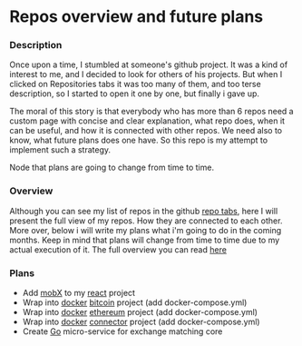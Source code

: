 # Repos overview and future plans

### Description

Once upon a time, I stumbled at someone's github project. It was a kind of interest to me, and I decided to look for others of his projects. But when I clicked on
Repositories tabs it was too many of them, and too terse description, so I started to open it one by one, but finally i gave up.

The moral of this story is that everybody who has more than 6 repos need a custom page with concise and clear explanation, what repo does, when it can be useful,
and how it is connected with other repos. We need also to know, what future plans does one have. So this repo is my attempt to implement such a strategy.

Node that plans are going to change from time to time.

### Overview

Although you can see my list of repos in the github [repo tabs](https://github.com/dgaydukov?tab=repositories), here I will present the full view of my repos.
How they are connected to each other. More over, below i will write my plans what i'm going to do in the coming months. Keep in mind that plans will change from time 
to time due to my actual execution of it.
The full overview you can read [here](https://github.com/dgaydukov/repos-overview-and-future-plans/blob/master/overview.md)

### Plans

* Add [mobX](https://github.com/mobxjs/mobx) to my [react](https://github.com/dgaydukov/react-quickstart) project
* Wrap into [docker](https://docs.docker.com/get-started/part2/) [bitcoin](https://github.com/dgaydukov/nodejs-cce-blockchain-bitcoin) project (add docker-compose.yml)
* Wrap into [docker](https://docs.docker.com/get-started/part2/) [ethereum](https://github.com/dgaydukov/nodejs-cce-blockchain-ethereum) project (add docker-compose.yml)
* Wrap into [docker](https://docs.docker.com/get-started/part2/) [connector](https://github.com/dgaydukov/nodejs-cce-core-connector) project (add docker-compose.yml)
* Create [Go](https://github.com/golang/go) micro-service for exchange matching core